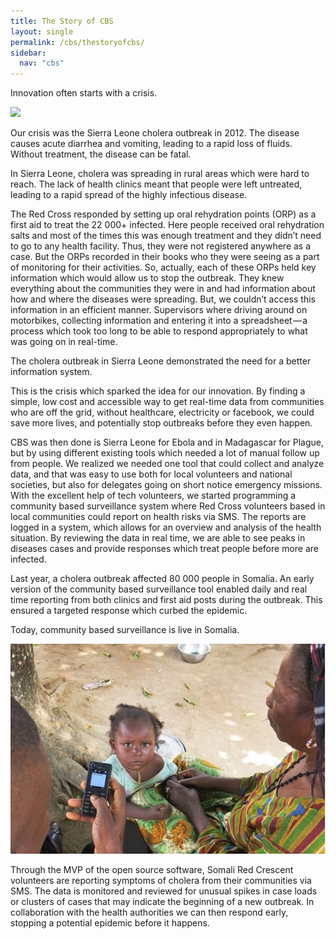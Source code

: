 ```yaml
---
title: The Story of CBS
layout: single
permalink: /cbs/thestoryofcbs/
sidebar:
  nav: "cbs"
---
```


Innovation often starts with a crisis.

 <a href="/assets/images/cbs_blog_pic_1.png"><img src="/assets/images/cbs_blog_pic_1.png"></a>

Our crisis was the Sierra Leone cholera outbreak in 2012. The disease causes acute diarrhea and vomiting, leading to a rapid loss of fluids. Without treatment, the disease can be fatal.

In Sierra Leone, cholera was spreading in rural areas which were hard to reach. The lack of health clinics meant that people were left untreated, leading to a rapid spread of the highly infectious disease.

The Red Cross responded by setting up oral rehydration points (ORP) as a first aid to treat the 22 000+ infected. Here people received oral rehydration salts and most of the times this was enough treatment and they didn’t need to go to any health facility. Thus, they were not registered anywhere as a case. But the ORPs recorded in their books who they were seeing as a part of monitoring for their activities. So, actually, each of these ORPs held key information which would allow us to stop the outbreak. They knew everything about the communities they were in and had information about how and where the diseases were spreading. But, we couldn’t access this information in an efficient manner. Supervisors where driving around on motorbikes, collecting information and entering it into a spreadsheet — a process which took too long to be able to respond appropriately to what was going on in real-time.

The cholera outbreak in Sierra Leone demonstrated the need for a better information system.

This is the crisis which sparked the idea for our innovation. By finding a simple, low cost and accessible way to get real-time data from communities who are off the grid, without healthcare, electricity or facebook, we could save more lives, and potentially stop outbreaks before they even happen. 

CBS was then done is Sierra Leone for Ebola and in Madagascar for Plague, but by using different existing tools which needed a lot of manual follow up from people. We realized we needed one tool that could collect and analyze data, and that was easy to use both for local volunteers and national societies, but also for delegates going on short notice emergency missions. 
With the excellent help of tech volunteers, we started programming a community based surveillance system where Red Cross volunteers based in local communities could report on health risks via SMS. The reports are logged in a system, which allows for an overview and analysis of the health situation. By reviewing the data in real time, we are able to see peaks in diseases cases and provide responses which treat people before more are infected.

Last year, a cholera outbreak affected 80 000 people in Somalia. An early version of the community based surveillance tool enabled daily and real time reporting from both clinics and first aid posts during the outbreak. This ensured a targeted response which curbed the epidemic.

Today, community based surveillance is live in Somalia.

 <a href="/assets/images/Skjermbilde.PNG"><img src="/assets/images/Skjermbilde.PNG"></a>

Through the MVP of the open source software, Somali Red Crescent volunteers are reporting symptoms of cholera from their communities via SMS. The data is monitored and reviewed for unusual spikes in case loads or clusters of cases that may indicate the beginning of a new outbreak. In collaboration with the health authorities we can then respond early, stopping a potential epidemic before it happens.

